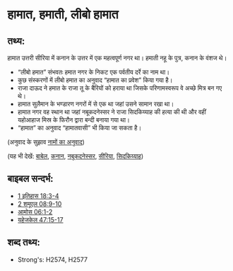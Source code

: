 # हामात, हमाती, लीबो हामात #

## तथ्य: ##

हामात उत्तरी सीरिया में कनान के उत्तर में एक महत्वपूर्ण नगर था। हमाती नहू के पुत्र, कनान के वंशज थे।

* “लीबो हमात” संभवतः हमात नगर के निकट एक पर्वतीय दर्रे का नाम था।
* कुछ संस्करणों में लीबो हमात का अनुवाद “हामात का प्रवेश” किया गया है।
* राजा दाऊद ने हमात के राजा तू के बैरियों को हराया था जिसके परिणामस्वरूप वे अच्छे मित्र बन गए थे।
* हामात सुलैमान के भण्डारण नगरों में से एक था जहां उसने सामान रखा था।
* हामात नगर वह स्थान था जहां नबूकदनेस्सर ने राजा सिदकिय्याह की हत्या की थी और वहीं यहोआहाज मिस्र के फिरौन द्वारा बन्दी बनाया गया था।
* “हामात” का अनुवाद “हामातवासी” भी किया जा सकता है।
 

(अनुवाद के सुझाव [नामों का अनुवाद](rc://hi/ta/man/translate/translate-names))

(यह भी देखें: [बाबेल](../names/babylon.md), [कनान](../names/canaan.md), [नबूकदनेस्सर](../names/nebuchadnezzar.md), [सीरिया](../names/syria.md), [सिदकिय्याह](../names/zedekiah.md))

## बाइबल सन्दर्भ: ##

* [1 इतिहास 18:3-4](rc://hi/tn/help/1ch/18/03)
* [2 शमूएल 08:9-10](rc://hi/tn/help/2sa/08/09)
* [आमोस 06:1-2](rc://hi/tn/help/amo/06/01)
* [यहेजकेल 47:15-17](rc://hi/tn/help/ezk/47/15)

## शब्द तथ्य: ##

* Strong's: H2574, H2577

